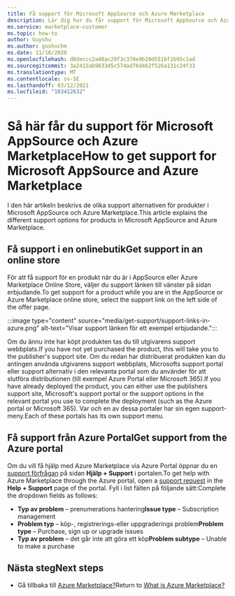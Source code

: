 ```yaml
---
title: Få support för Microsoft AppSource och Azure Marketplace
description: Lär dig hur du får support för Microsoft AppSource och Azure Marketplace.
ms.service: marketplace-customer
ms.topic: how-to
author: Guyshu
ms.author: gushuchm
ms.date: 11/18/2020
ms.openlocfilehash: d8deccc2a48ac29f3c370e9b20d551bf2b95c1ad
ms.sourcegitcommit: 3a2415ab9833d5c574ad76d462f526a131c24f33
ms.translationtype: MT
ms.contentlocale: sv-SE
ms.lasthandoff: 03/12/2021
ms.locfileid: "103412632"
---
```

# <a name="how-to-get-support-for-microsoft-appsource-and-azure-marketplace"></a><span data-ttu-id="cfb2d-103">Så här får du support för Microsoft AppSource och Azure Marketplace</span><span class="sxs-lookup"><span data-stu-id="cfb2d-103">How to get support for Microsoft AppSource and Azure Marketplace</span></span>

<span data-ttu-id="cfb2d-104">I den här artikeln beskrivs de olika support alternativen för produkter i Microsoft AppSource och Azure Marketplace.</span><span class="sxs-lookup"><span data-stu-id="cfb2d-104">This article explains the different support options for products in Microsoft AppSource and Azure Marketplace.</span></span> 

## <a name="get-support-in-an-online-store"></a><span data-ttu-id="cfb2d-105">Få support i en onlinebutik</span><span class="sxs-lookup"><span data-stu-id="cfb2d-105">Get support in an online store</span></span>

<span data-ttu-id="cfb2d-106">För att få support för en produkt när du är i AppSource eller Azure Marketplace Online Store, väljer du support länken till vänster på sidan erbjudande.</span><span class="sxs-lookup"><span data-stu-id="cfb2d-106">To get support for a product while you are in the AppSource or Azure Marketplace online store, select the support link on the left side of the offer page.</span></span> 

:::image type="content" source="media/get-support/support-links-in-azure.png" alt-text="Visar support länken för ett exempel erbjudande.":::

<span data-ttu-id="cfb2d-108">Om du ännu inte har köpt produkten tas du till utgivarens support webbplats.</span><span class="sxs-lookup"><span data-stu-id="cfb2d-108">If you have not yet purchased the product, this will take you to the publisher's support site.</span></span> <span data-ttu-id="cfb2d-109">Om du redan har distribuerat produkten kan du antingen använda utgivarens support webbplats, Microsofts support portal eller support alternativ i den relevanta portal som du använder för att slutföra distributionen (till exempel Azure Portal eller Microsoft 365).</span><span class="sxs-lookup"><span data-stu-id="cfb2d-109">If you have already deployed the product, you can either use the publishers support site,  Microsoft's support portal  or the support options in the relevant portal you use to complete the deployment (such as the Azure portal or Microsoft 365).</span></span> <span data-ttu-id="cfb2d-110">Var och en av dessa portaler har sin egen support-meny.</span><span class="sxs-lookup"><span data-stu-id="cfb2d-110">Each of these portals has its own support menu.</span></span>

## <a name="get-support-from-the-azure-portal"></a><span data-ttu-id="cfb2d-111">Få support från Azure Portal</span><span class="sxs-lookup"><span data-stu-id="cfb2d-111">Get support from the Azure portal</span></span>

<span data-ttu-id="cfb2d-112">Om du vill få hjälp med Azure Marketplace via Azure Portal öppnar du en [support förfrågan](https://portal.azure.com/#blade/Microsoft_Azure_Support/HelpAndSupportBlade/newsupportrequest) på sidan **Hjälp + Support** i portalen.</span><span class="sxs-lookup"><span data-stu-id="cfb2d-112">To get help with Azure Marketplace through the Azure portal, open a [support request](https://portal.azure.com/#blade/Microsoft_Azure_Support/HelpAndSupportBlade/newsupportrequest) in the **Help + Support** page of the portal.</span></span> <span data-ttu-id="cfb2d-113">Fyll i list fälten på följande sätt:</span><span class="sxs-lookup"><span data-stu-id="cfb2d-113">Complete the dropdown fields as follows:</span></span>

- <span data-ttu-id="cfb2d-114">**Typ av problem** – prenumerations hantering</span><span class="sxs-lookup"><span data-stu-id="cfb2d-114">**Issue type** – Subscription management</span></span>
- <span data-ttu-id="cfb2d-115">**Problem typ** – köp-, registrerings-eller uppgraderings problem</span><span class="sxs-lookup"><span data-stu-id="cfb2d-115">**Problem type** – Purchase, sign up or upgrade issues</span></span>
- <span data-ttu-id="cfb2d-116">**Typ av problem** – det går inte att göra ett köp</span><span class="sxs-lookup"><span data-stu-id="cfb2d-116">**Problem subtype** – Unable to make a purchase</span></span>

## <a name="next-steps"></a><span data-ttu-id="cfb2d-117">Nästa steg</span><span class="sxs-lookup"><span data-stu-id="cfb2d-117">Next steps</span></span>

- <span data-ttu-id="cfb2d-118">Gå tillbaka till [Azure Marketplace?](azure-marketplace-overview.md)</span><span class="sxs-lookup"><span data-stu-id="cfb2d-118">Return to [What is Azure Marketplace?](azure-marketplace-overview.md)</span></span>
